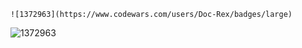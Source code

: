     ![1372963](https://www.codewars.com/users/Doc-Rex/badges/large)
![1372963](https://tol.com.ph/cdn/shop/products/ginShopify.png?v=1681763529)
